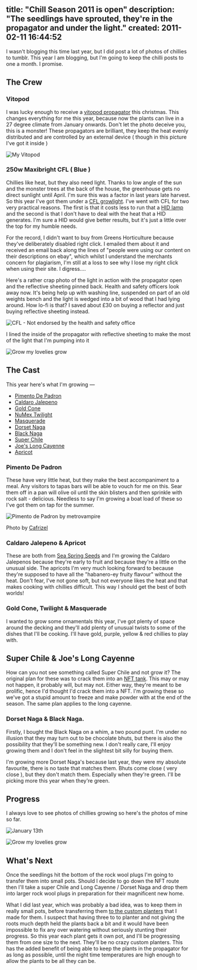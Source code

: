 title: "Chill Season 2011 is open"
description: "The seedlings have sprouted, they're in the propagator and under the light."
created: 2011-02-11 16:44:52
---

I wasn't blogging this time last year, but I did post a lot of photos of chillies to tumblr. This year I am blogging, but I'm going to keep the chilli posts to one a month. I promise.

## The Crew

### Vitopod

I was lucky enough to receive a [vitopod propagator][1a1] this christmas. This changes everything for me this year, because now the plants can live in a 27 degree climate from January onwards.  Don't let the photo deceive you, this is a monster!  These propagators are brilliant, they keep the heat evenly distributed and are controlled by an external device ( though in this picture I've got it inside ) 

![My Vitopod](http://media.jamiecurle.com/uploads/2011/02/11/blogimage/My_Vitopod.850x600.jpg)

### 250w Maxibright CFL ( Blue ) 

Chillies like heat, but they also need light. Thanks to low angle of the sun and the monster trees at the back of the house, the greenhouse gets no direct sunlight until April. I'm sure this was a factor in last years late harvest.  So this year I've got them under a [CFL growlight][1cfl]. I've went with CFL for two very practical reasons. The first is that it costs less to run that a [HID lamp][1hid] and the second is that I don't have to deal with the heat that a HID generates.  I'm sure a HID would give better results, but it's just a little over the top for my humble needs.

For the record, I didn't want to buy from Greens Horticulture because they've deliberately disabled right click. I emailed them about it and received an email back along the lines of "people were using our content on their descriptions on ebay", which whilst I understand the merchants concern for plagiarism, I'm still at a loss to see why I lose my right click when using their site.  I digress....

Here's a rather crap photo of the light in action with the propagator open and the reflective sheeting pinned back. Health and safety officers look away now. It's being help up with washing line, suspended on part of an old weights bench and the light is wedged into a bit of wood that I had lying around. How lo-fi is that?  I saved about £30 on buying a reflector and just buying reflective sheeting instead.

![CFL - Not endorsed by the health and safety office](http://media.jamiecurle.com/uploads/2011/02/11/blogimage/CFL___Not_endorsed_by_the_health_and_safety_office.850x600.jpg)

I lined the inside of the propagator with reflective sheeting to make the most of the light that I'm pumping into it

![Grow my lovelies grow](http://media.jamiecurle.com/uploads/2011/02/11/blogimage/Grow_my_lovelies_grow.850x600.jpg)



## The Cast

This year here's what I'm growing &mdash; 

* [Pimento De Padron][1]
* [Caldaro Jalepeno][2]
* [Gold Cone][3]
* [NuMex Twilight][4]
* [Masquerade][5]
* [Dorset Naga][6]
* [Black Naga][7]
* [Super Chile][8]
* [Joe's Long Cayenne][9]
* [Apricot][10]

### Pimento De Padron

These have very little heat, but they make the best accompaniment to a meal. Any visitors to tapas bars will be able to vouch for me on this. Sear them off in a pan will olive oil until the skin blisters and then sprinkle with rock salt -  delicious. Needless to say I'm growing a boat load of these so I've got them on tap for the summer.

![Pimento de Padron by metrovampire](http://media.jamiecurle.com/uploads/2011/02/11/blogimage/Pimento_de_Padron_by_metrovampire.850x600.jpg)

Photo by [Cafrizel][11]

### Caldaro Jalepeno & Apricot

These are both from [Sea Spring Seeds][12] and I'm growing the Caldaro Jalepenos because they're early to fruit and because they're a little on the unusual side.  The apricots I'm very much looking forward to because they're supposed to have all the "habanero-ey fruity flavour" without the heat. Don't fear, I've not gone soft, but not everyone likes the heat and that makes cooking with chillies difficult. This way I should get the best of both worlds! 

### Gold Cone, Twilight & Masquerade

I wanted to grow some ornamentals this year, I've got plenty of space around the decking and they'll add plenty of unusual twists to some of the dishes that I'll be cooking. I'll have gold, purple, yellow & red chillies to play with.

## Super Chile & Joe's Long Cayenne

How can you not see something called Super Chile and not grow it?  The original plan for these was to crack them into an [NFT tank][13]. This may or may not happen, it probably will, but may not.  Either way, they're meant to be prolific, hence I'd thought I'd crack them into a NFT.  I'm growing these so we've got a stupid amount to freeze and make powder with at the end of the season. The same plan applies to the long cayenne.

### Dorset Naga & Black Naga.

Firstly, I bought the Black Naga on a whim, a two pound punt. I'm under no illusion that they may turn out to be chocolate bhuts, but there is also the possibility that they'll be something new. I don't really care, I'll enjoy growing them and I don't feel in the slightest bit silly for buying them.

I'm growing more Dorset Naga's because last year, they were my absolute favourite, there is no taste that matches them. Bhuts come close ( very close ), but they don't match them. Especially when they're green. I'll be picking more this year when they're green.

## Progress

I always love to see photos of chillies growing so here's the photos of mine so far. 

![January 13th](http://media.jamiecurle.com/uploads/2011/02/11/blogimage/January_13th.850x600.jpg)

![Grow my lovelies grow](http://media.jamiecurle.com/uploads/2011/02/11/blogimage/Grow_my_lovelies_grow.850x600.jpg)

## What's Next

Once the seedlings hit the bottom of the rock wool plugs I'm going to transfer them into small pots.  Should I decide to go down the NFT route then I'll take a super Chile and Long Cayenne / Dorset Naga and drop them into larger rock wool plugs in preparation for their magnificent new home.

What I did last year, which was probably a bad idea, was to keep them in really small pots, before transferring them [to the custom planters][next1] that I made for them. I suspect that having three to to planter and not giving the roots much depth held the plants back a bit and it would have been impossible to fix any over watering without seriously stunting their progress.  So this year each plant gets it own pot, and I'll be progressing them from one size to the next. They'll be no crazy custom planters.  This has the added benefit of being able to keep the plants in the propagator for as long as possible, until the night time temperatures are high enough to allow the plants to be all they can be.


[next1]: /posts/custom-planters

[1a1]: http://www.greenhousesensation.co.uk/product-range/pod-range/vitopod-propagator.html
[1hid]: http://en.wikipedia.org/wiki/Gas-discharge_lamp
[1cfl]: http://www.greenshorticulture.co.uk/CFL-Lights-95/CFL-Lamps-125/Maxibright-CFL-Lamps-1272.asp

[1]: http://www.southdevonchillifarm.co.uk/shop/index.php?product_id=22&target=products
[2]: http://www.seaspringseeds.co.uk/index.php?page=shop.product_details&flypage=flypage.tpl&product_id=19&category_id=3&vmcchk=1&option=com_virtuemart&Itemid=53
[3]: http://www.chileseeds.co.uk/images/hot_ch66.jpg
[4]: http://www.google.co.uk/images?q=NuMex+Twilight
[5]: http://www.nickys-nursery.co.uk/garden-shop/seeds/chilli-seeds-a-to-z/m/
[6]: http://www.dorsetnaga.com/
[7]: http://www.chillipepperpete.com/products/Seeds/10_Black_Naga_Seeds_-_NEVER_BEEN_SEEN_BEFORE.html
[8]: http://www.seaspringseeds.co.uk/index.php?page=shop.product_details&flypage=flypage.tpl&product_id=41&category_id=26&vmcchk=1&option=com_virtuemart&Itemid=53
[9]: http://www.nickys-nursery.co.uk/garden-shop/peppers-chilli-joes-long-cayenne-15-chilli-seeds
[10]: http://www.seaspringseeds.co.uk/index.php?page=shop.product_details&flypage=flypage.tpl&product_id=91&category_id=25&option=com_virtuemart&Itemid=53
[11]: http://www.flickr.com/photos/metrovampire/2389358679/
[12]: http://www.seaspringseeds.co.uk/
[13]: http://www.greenhousesensation.co.uk/product-range/holiday-proof-planters-1/hydrogrow-nft-hydroponic-kits.html





